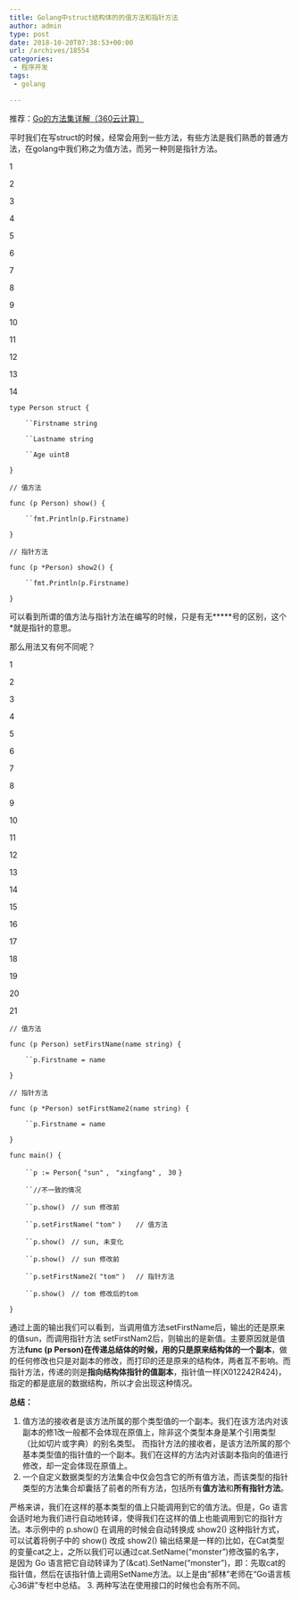 ```yaml
---
title: Golang中struct结构体的的值方法和指针方法
author: admin
type: post
date: 2018-10-20T07:38:53+00:00
url: /archives/18554
categories:
 - 程序开发
tags:
 - golang

---
```

推荐：[Go的方法集详解（360云计算）][1]

平时我们在写struct的时候，经常会用到一些方法，有些方法是我们熟悉的普通方法，在golang中我们称之为值方法，而另一种则是指针方法。

1


2


3


4


5


6


7


8


9


10


11


12


13


14


`type Person struct {`

`    ``Firstname string`

`    ``Lastname string`

`    ``Age uint8`

`}`

`// 值方法`

`func (p Person) show() {`

`    ``fmt.Println(p.Firstname)`

`}`

`// 指针方法`

`func (p *Person) show2() {`

`    ``fmt.Println(p.Firstname)`

`}`

可以看到所谓的值方法与指针方法在编写的时候，只是有无*****号的区别，这个*就是指针的意思。

那么用法又有何不同呢？

1


2


3


4


5


6


7


8


9


10


11


12


13


14


15


16


17


18


19


20


21


`// 值方法`

`func (p Person) setFirstName(name string) {`

`    ``p.Firstname = name`

`}`

`// 指针方法`

`func (p *Person) setFirstName2(name string) {`

`    ``p.Firstname = name`

`}`

`func main() {`

`    ``p := Person{` `"sun"` `, ` `"xingfang"` `, ` `30` `}`

`    ``//不一致的情况`

`    ``p.show() ` `// sun 修改前`

`    ``p.setFirstName(` `"tom"` `)   ` `// 值方法`

`    ``p.show() ` `// sun, 未变化`

`    ``p.show() ` `// sun 修改前`

`    ``p.setFirstName2(` `"tom"` `)  ` `// 指针方法`

`    ``p.show() ` `// tom 修改后的tom`

`}`

通过上面的输出我们可以看到，当调用值方法setFirstName后，输出的还是原来的值sun，而调用指针方法 setFirstNam2后，则输出的是新值。主要原因就是值方法**func (p Person)**在传递总结体的时候，用的只是原来**结构体的一个副本**，做的任何修改也只是对副本的修改，而打印的还是原来的结构体，两者互不影响。而指针方法，传递的则是**指向结构体指针的值副本**，指针值一样(X012242R424)，指定的都是底层的数据结构，所以才会出现这种情况。

**总结：**

 1. 值方法的接收者是该方法所属的那个类型值的一个副本。我们在该方法内对该副本的修1改一般都不会体现在原值上，除非这个类型本身是某个引用类型（比如切片或字典）的别名类型。 而指针方法的接收者，是该方法所属的那个基本类型值的指针值的一个副本。我们在这样的方法内对该副本指向的值进行修改，却一定会体现在原值上。
 2. 一个自定义数据类型的方法集合中仅会包含它的所有值方法，而该类型的指针类型的方法集合却囊括了前者的所有方法，包括所有**值方法**和**所有指针方法**。

 严格来讲，我们在这样的基本类型的值上只能调用到它的值方法。但是，Go 语言会适时地为我们进行自动地转译，使得我们在这样的值上也能调用到它的指针方法。本示例中的 p.show() 在调用的时候会自动转换成 show2() 这种指针方式，可以试着将例子中的 show() 改成 show2() 输出结果是一样的)比如，在Cat类型的变量cat之上，之所以我们可以通过cat.SetName(“monster”)修改猫的名字，是因为 Go 语言把它自动转译为了(&cat).SetName(“monster”)，即：先取cat的指针值，然后在该指针值上调用SetName方法。以上是由“郝林”老师在“Go语言核心36讲”专栏中总结。
 3. 两种写法在使用接口的时候也会有所不同。

 [1]: https://mp.weixin.qq.com/s/msXzSfrDAHNPFjMtJ_i0cw